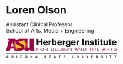 
<div class="row">
	<div class="col-sm-6">
		<h1 style="margin-top: 10px; margin-bottom: 2px;">Loren Olson</h1>
		<p>
			Assistant Clinical Professor<br>
			School of Arts, Media + Engineering
		</p>
	</div>
	<div class="col-sm-6">
		<div class="ame-logo">
			<a href="http://ame.asu.edu">
				<img src="/images/asu_hida.png" style="width: 300px;">
			</a>
		</div>
	</div>
</div>
